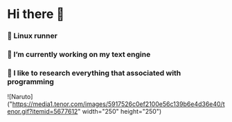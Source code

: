 # Hi there 👋
### 🐧 Linux runner
### 🔭 I’m currently working on my text engine
### 🔬 I like to research everything that associated with programming 

![Naruto]("https://media1.tenor.com/images/5917526c0ef2100e56c139b6e4d36e40/tenor.gif?itemid=5677612" width="250" height="250")

<!--
**quant0x2/quant0x2** is a ✨ _special_ ✨ repository because its `README.md` (this file) appears on your GitHub profile.

Here are some ideas to get you started:

- 🔭 I’m currently working on ...
- 🌱 I’m currently learning ...
- 👯 I’m looking to collaborate on ...
- 🤔 I’m looking for help with ...
- 💬 Ask me about ...
- 📫 How to reach me: ...
- 😄 Pronouns: ...
- ⚡ Fun fact: ...
-->
